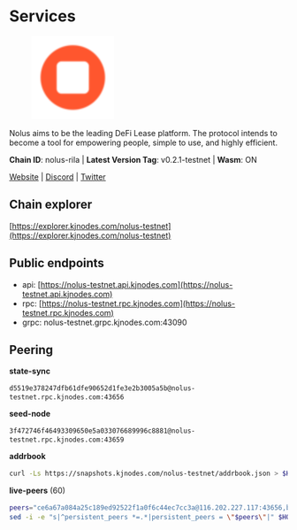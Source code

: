 # Services

<figure><img src="https://raw.githubusercontent.com/kj89/cosmos-images/main/logos/nolus.png" width="150" alt=""><figcaption></figcaption></figure>

Nolus aims to be the leading DeFi Lease platform. The protocol  intends to become a tool for empowering people, simple to use, and highly efficient.

**Chain ID**: nolus-rila | **Latest Version Tag**: v0.2.1-testnet | **Wasm**: ON

[Website](https://www.nolus.io) | [Discord](https://discord.gg/nolus-protocol) | [Twitter](https://twitter.com/NolusProtocol)




## Chain explorer
[https://explorer.kjnodes.com/nolus-testnet](https://explorer.kjnodes.com/nolus-testnet)

## Public endpoints

* api: [https://nolus-testnet.api.kjnodes.com](https://nolus-testnet.api.kjnodes.com)
* rpc: [https://nolus-testnet.rpc.kjnodes.com](https://nolus-testnet.rpc.kjnodes.com)
* grpc: nolus-testnet.grpc.kjnodes.com:43090

## Peering

**state-sync**

```text
d5519e378247dfb61dfe90652d1fe3e2b3005a5b@nolus-testnet.rpc.kjnodes.com:43656
```

**seed-node**

```text
3f472746f46493309650e5a033076689996c8881@nolus-testnet.rpc.kjnodes.com:43659
```

**addrbook**
```bash
curl -Ls https://snapshots.kjnodes.com/nolus-testnet/addrbook.json > $HOME/.nolus/config/addrbook.json
```

**live-peers** (60)
```bash
peers="ce6a67a084a25c189ed92522f1a0f6c44ec7cc3a@116.202.227.117:43656,b04b320e306ccd38b3da4d5ebc8099ceff452c65@178.63.8.245:61456,ee7579d3dadb725ce0ed1e453fd72c2fcbb7b9af@142.132.208.26:26356,58d7fc67e12548f3f1ddda3bbe6000ae3d9d638c@85.10.198.169:13656,7d612038eff1694a5b70d954c94a2dc84700f910@91.230.110.94:26656,2e80da0046dd3f2205a207dd435b6c9b0f9bfc04@65.109.93.152:27656,2c0ff6e5f30189559ad336a1eb17ae48fcacc8ee@95.216.14.58:61456,ba2539d2e69326c80b586c45f5746cae7f7024ac@31.220.82.52:26656,33f4b7f56b6708526f0638162f020394de0ce5e9@65.21.229.33:28656,373a85dfbf1a228c0245163acf6cc611bfccf40d@74.208.142.148:26656,8b0b427b4567a7a66f05fab1146ee97b52ad7958@93.189.30.119:26656,e6e48680fa62c03bed242c52eb21d3cbe44a6752@46.8.210.144:26856,3fcea29e1b3b8d21d87a0b4ab3077b3db2b3cb7c@217.76.53.148:26656,fa0a2fe57c2ab28aee6cc0be4eddbc68d6587a75@95.217.165.189:26656,46e87e63ebfb628613a7c33ff69946ebd45fa510@176.99.142.180:36656,7f6bd81ef074767a0d9c36177c9288dd79915619@194.163.136.160:26656,b7d04a32d5c0e9b7e1095c4d81f5bebfd03138db@65.108.8.28:61456,d71f6a702561b08023810464a96668045dbabd9e@95.214.55.25:26656,9f61ce90ad0b7d74b9548974117f952bf0ccfb78@217.76.53.150:26656,5c2a752c9b1952dbed075c56c600c3a79b58c395@195.3.220.135:27016,048b916a17c0c8c4a81a669147135f7fd2407805@161.35.214.229:26656,d8088d91bdbf2ccdf59f0b3ee1c1b07e8cb60798@195.201.237.185:11656,ca83b6457bfce88d892646b6afb51165ec3e94d4@135.181.183.93:22656,3b4439e68ac2031801d48c9ed846be347090274b@161.35.204.243:26656,e3a3f95c1b78964123c1070cde177459aaf47da5@184.174.38.161:26656,dba152eadb37e427969c2bd8b6a31e930879f571@152.70.188.61:26656,fbdfb3b8ede1b47c29948fa5a30b31119dad4a0a@185.190.140.240:26656,3577f8c3aa36c31b7ef2990e8521698786c8754c@65.21.226.230:29656,2e146ac9281e3797cbe1ad053e5ce6046b972c15@65.109.140.29:37656,b4a8e3b194f2b3d8f0a548cc07c344c544390b3e@143.198.219.62:26656,05ce20b26a95b9360896d24c330a7b421bc13805@194.163.174.222:26656,6b04a6d94b8cc79b30502b5ede86e4ea3e05a36b@89.117.63.16:26656,38a385b8cee941625c424b46aed1419a1556015b@38.242.203.139:26656,4e843fdfd29804e0a49fbd416574f13c37fc6b67@89.117.62.160:26656,c8c6249b27b4a34aac554d12b0107cc6421098ef@65.108.126.35:24656,2fc6d24d1d77c34427ce7cbb24de5ee4d4debe7c@161.97.108.208:26656,89d4b6b28f4399f49c82f9b0e891463f07f26cfe@95.216.65.177:29656,3a21e1dbd3ba75620eba60f9ef186936c1581a37@37.123.114.30:26656,50d786a2d242839fe2bdb69bee694d7ffa455824@5.161.60.42:18656,6427076ade32a365c8cd888f40f24ea1dfbfea27@51.79.229.1:31203,8d85b69ea7175ce0cf6ec7badae239339d6525db@81.0.218.59:26656,cd67fc6e6c306dbb863f381c926135d6b97fe685@65.109.85.155:41656,8089ad7527be4d7823afc2cbaa1f3729506190d9@185.205.246.155:26656,78988c94a1a8f37b8995c7794d103e2979cefd2e@5.75.231.119:26656,fcb82df30d2056c3af024fb389e173d683fe8229@65.108.105.48:19756,aad36d817f6f5c66a002b87a4fb133a3e3137b31@194.163.187.175:43656,090de303ce2980f2c14fefc970307bbf66b46606@128.199.157.108:26656,b707384941f6ae2c291d7031b51771c470e3a686@65.108.9.230:28656,8f767a425f5c6de20ffc435154c6351d118b806e@207.180.243.64:46656,1e839449cac1898e98901a7d2c216c1a608c4e20@65.21.203.204:18656,325b9b9bd5f59c916228b39f9dcdc692c7c5282c@45.94.58.246:50656,268802ea8a7f061cb26912ac00d2703625c85c5e@194.147.58.77:26656,a2b9541d3c3e738c418a72ab5972c8d2b6cff8ce@65.108.54.167:26656,3413989cce29fa5913eb149cbdee4ea5ee02b579@194.34.232.124:55656,d5519e378247dfb61dfe90652d1fe3e2b3005a5b@65.109.68.190:43656,4b10d01268e5e70f7df51aeb27d15e0bfdda54b7@65.108.227.112:11656,33d485f51f413fd4bf83ef8a971c10228a39cffb@62.171.161.172:26656,75e342106439e3af13fff1fd152be6e70ebf0288@65.108.200.60:18656,8c431676468dbfb80e22cc4bfd3b7ef881a1198e@185.185.82.61:26656,e0aac09f3de68abf583b0e3994228ee8bd19d1eb@168.119.124.130:45659"
sed -i -e "s|^persistent_peers *=.*|persistent_peers = \"$peers\"|" $HOME/.nolus/config/config.toml
```
